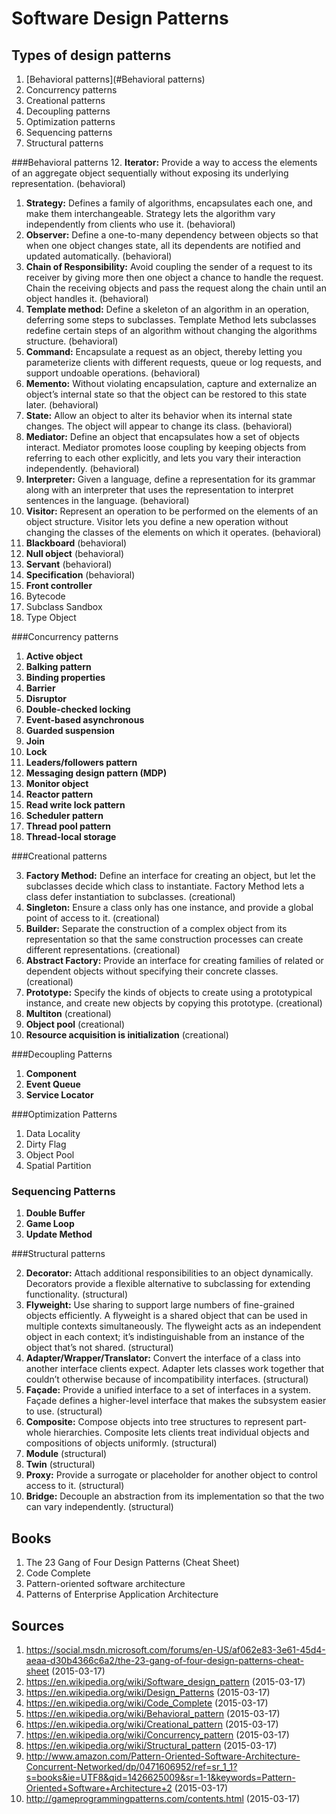 # Software Design Patterns

## Types of design patterns
1. [Behavioral patterns](#Behavioral patterns)
2. Concurrency patterns
3. Creational patterns
4. Decoupling patterns
5. Optimization patterns
6. Sequencing patterns
7. Structural patterns

###Behavioral patterns
12. **Iterator:**
Provide a way to access the elements of an aggregate object sequentially without exposing its underlying representation. (behavioral)
1. **Strategy:**
Defines a family of algorithms, encapsulates each one, and make them interchangeable. Strategy lets the algorithm vary independently from clients who use it. (behavioral)
4. **Observer:**
Define a one-to-many dependency between objects so that when one object changes state, all its dependents are notified and updated automatically. (behavioral)
5. **Chain of Responsibility:**
Avoid coupling the sender of a request to its receiver by giving more then one object a chance to handle the request. Chain the receiving objects and pass the request along the chain until an object handles it. (behavioral)
10. **Template method:**
Define a skeleton of an algorithm in an operation, deferring some steps to subclasses. Template Method lets subclasses redefine certain steps of an algorithm without changing the algorithms structure. (behavioral)
14. **Command:**
Encapsulate a request as an object, thereby letting you parameterize clients with different requests, queue or log requests, and support undoable operations. (behavioral)
21. **Memento:**
Without violating encapsulation, capture and externalize an object’s internal state so that the object can be restored to this state later. (behavioral)
16. **State:**
Allow an object to alter its behavior when its internal state changes. The object will appear to change its class. (behavioral)
15. **Mediator:**
Define an object that encapsulates how a set of objects interact. Mediator promotes loose coupling by keeping objects from referring to each other explicitly, and lets you vary their interaction independently. (behavioral)
20. **Interpreter:**
Given a language, define a representation for its grammar along with an interpreter that uses the representation to interpret sentences in the language. (behavioral)
23. **Visitor:**
Represent an operation to be performed on the elements of an object structure. Visitor lets you define a new operation without changing the classes of the elements on which it operates. (behavioral)
6. **Blackboard** (behavioral)
7. **Null object** (behavioral)
8. **Servant** (behavioral)
9. **Specification** (behavioral)
1. **Front controller**
1. Bytecode
2. Subclass Sandbox
3. Type Object

###Concurrency patterns
1. **Active object**
2. **Balking pattern**
3. **Binding properties**
3. **Barrier**
4. **Disruptor**
5. **Double-checked locking**
5. **Event-based asynchronous**
6. **Guarded suspension**
6. **Join**
6. **Lock**
7. **Leaders/followers pattern**
7. **Messaging design pattern (MDP)**
8. **Monitor object**
9. **Reactor pattern** 
10. **Read write lock pattern**
11. **Scheduler pattern**
12. **Thread pool pattern**
13. **Thread-local storage**

###Creational patterns

3. **Factory Method:**
Define an interface for creating an object, but let the subclasses decide which class to instantiate. Factory Method lets a class defer instantiation to subclasses. (creational)
6. **Singleton:**
Ensure a class only has one instance, and provide a global point of access to it. (creational)
11. **Builder:**
Separate the construction of a complex object from its representation so that the same construction processes can create different representations. (creational)
18. **Abstract Factory:**
Provide an interface for creating families of related or dependent objects without specifying their concrete classes. (creational)
22. **Prototype:**
Specify the kinds of objects to create using a prototypical instance, and create new objects by copying this prototype. (creational)
1. **Multiton** (creational)
2. **Object pool** (creational)
3. **Resource acquisition is initialization** (creational)

###Decoupling Patterns
1. **Component**
2. **Event Queue**
3. **Service Locator**

###Optimization Patterns
1. Data Locality
2. Dirty Flag
3. Object Pool
4. Spatial Partition

### Sequencing Patterns
1. **Double Buffer**
2. **Game Loop**
3. **Update Method**

###Structural patterns

2. **Decorator:**
Attach additional responsibilities to an object dynamically. Decorators provide a flexible alternative to subclassing for extending functionality. (structural)
7. **Flyweight:**
Use sharing to support large numbers of fine-grained objects efficiently. A flyweight is a shared object that can be used in multiple contexts simultaneously. The flyweight acts as an independent object in each context; it’s indistinguishable from an instance of the object that’s not shared. (structural)
8. **Adapter/Wrapper/Translator:**
Convert the interface of a class into another interface clients expect. Adapter lets classes work together that couldn’t otherwise because of incompatibility interfaces. (structural)
9. **Façade:**
Provide a unified interface to a set of interfaces in a system. Façade defines a higher-level interface that makes the subsystem easier to use. (structural)
13. **Composite:**
Compose objects into tree structures to represent part-whole hierarchies. Composite lets clients treat individual objects and compositions of objects uniformly. (structural)
4. **Module** (structural)
5. **Twin** (structural)
17. **Proxy:**
Provide a surrogate or placeholder for another object to control access to it. (structural)
19. **Bridge:**
Decouple an abstraction from its implementation so that the two can vary independently. (structural)

## Books
1. The 23 Gang of Four Design Patterns (Cheat Sheet)
2. Code Complete
3. Pattern-oriented software architecture 
4. Patterns of Enterprise Application Architecture

## Sources
1. https://social.msdn.microsoft.com/forums/en-US/af062e83-3e61-45d4-aeaa-d30b4366c6a2/the-23-gang-of-four-design-patterns-cheat-sheet  (2015-03-17)
2. https://en.wikipedia.org/wiki/Software_design_pattern (2015-03-17)
3. https://en.wikipedia.org/wiki/Design_Patterns (2015-03-17)
4. https://en.wikipedia.org/wiki/Code_Complete (2015-03-17)
5. https://en.wikipedia.org/wiki/Behavioral_pattern (2015-03-17)
6. https://en.wikipedia.org/wiki/Creational_pattern (2015-03-17)
7. https://en.wikipedia.org/wiki/Concurrency_pattern (2015-03-17)
8. https://en.wikipedia.org/wiki/Structural_pattern (2015-03-17)
9. http://www.amazon.com/Pattern-Oriented-Software-Architecture-Concurrent-Networked/dp/0471606952/ref=sr_1_1?s=books&ie=UTF8&qid=1426625009&sr=1-1&keywords=Pattern-Oriented+Software+Architecture+2 (2015-03-17)
10. http://gameprogrammingpatterns.com/contents.html (2015-03-17)
